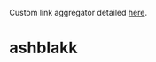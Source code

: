 Custom link aggregator detailed [here](https://dev.to/dev01d/diy-linktr-ee-with-next-js-2fdh).
# ashblakk
